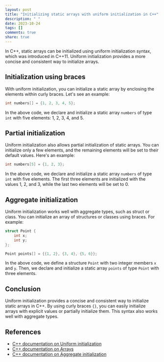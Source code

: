 ```yaml
---
layout: post
title: "Initializing static arrays with uniform initialization in C++"
description: " "
date: 2023-10-24
tags: []
comments: true
share: true
---
```


In C++, static arrays can be initialized using uniform initialization syntax, which was introduced in C++11. Uniform initialization provides a more concise and consistent way to initialize arrays. 

## Initialization using braces

With uniform initialization, you can initialize a static array by enclosing the elements within curly braces. Let's see an example:

```cpp
int numbers[] = {1, 2, 3, 4, 5};
```

In the above code, we declare and initialize a static array `numbers` of type `int` with five elements: 1, 2, 3, 4, and 5.

## Partial initialization

Uniform initialization also allows partial initialization of static arrays. You can initialize only a few elements, and the remaining elements will be set to their default values. Here's an example:

```cpp
int numbers[5] = {1, 2, 3};
```

In the above code, we declare and initialize a static array `numbers` of type `int` with five elements. The first three elements are initialized with the values 1, 2, and 3, while the last two elements will be set to 0.

## Aggregate initialization

Uniform initialization works well with aggregate types, such as struct or class. You can initialize an array of structures or classes using braces. For example:

```cpp
struct Point {
    int x;
    int y;
};

Point points[] = {{1, 2}, {3, 4}, {5, 6}};
```

In the above code, we define a structure `Point` with two integer members `x` and `y`. Then, we declare and initialize a static array `points` of type `Point` with three elements.

## Conclusion

Uniform initialization provides a concise and consistent way to initialize static arrays in C++. By using curly braces `{}`, you can easily initialize arrays with explicit values or partially initialize them. This syntax also works well with aggregate types.

## References

- [C++ documentation on Uniform initialization](https://en.cppreference.com/w/cpp/language/list_initialization)
- [C++ documentation on Arrays](https://en.cppreference.com/w/cpp/container/array)
- [C++ documentation on Aggregate initialization](https://en.cppreference.com/w/cpp/language/aggregate_initialization)